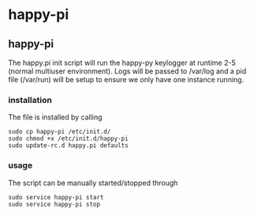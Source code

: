 # happy-pi

## happy-pi ##
The happy.pi init script will run the happy-py keylogger at runtime 2-5 (normal multiuser environment). Logs will be passed to /var/log and a pid file (/var/run) will be setup to ensure we only have one instance running.

### installation ###
The file is installed by calling 
```
sudo cp happy-pi /etc/init.d/
sudo chmod +x /etc/init.d/happy-pi
sudo update-rc.d happy.pi defaults
```

### usage ###
The script can be manually started/stopped through 
```
sudo service happy-pi start
sudo service happy-pi stop
```
